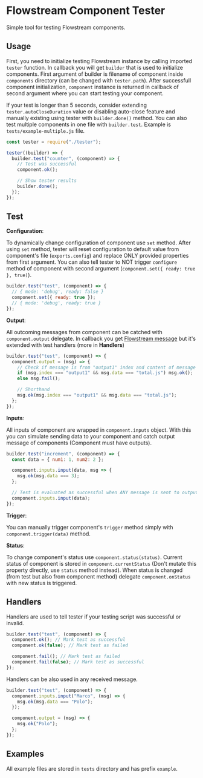 # Flowstream Component Tester

Simple tool for testing Flowstream components.

## Usage

First, you need to initialize testing Flowstream instance by calling imported `tester` function. In callback you will get `builder` that is used to initialize components. First argument of builder is filename of component inside `components` directory (can be changed with `tester.path`). After successfull component initialization, `component` instance is returned in callback of second argument where you can start testing your component.

If your test is longer than 5 seconds, consider extending `tester.autoCloseDuration` value or disabling auto-close feature and manually existing using tester with `builder.done()` method.
You can also test multiple components in one file with `builder.test`. Example is `tests/example-multiple.js` file.

```js
const tester = require("./tester");

tester((builder) => {
  builder.test("counter", (component) => {
    // Test was successful
    component.ok();

    // Show tester results
    builder.done();
  });
});
```

## Test

**Configuration**:

To dynamically change configuration of component use `set` method. After using `set` method, tester will reset configuration to default value from component's file (`exports.config`) and replace ONLY provided properties from first argument. You can also tell tester to NOT trigger `configure` method of component with second argument (`component.set({ ready: true }, true)`).

```js
builder.test("test", (component) => {
  // { mode: 'debug', ready: false }
  component.set({ ready: true });
  // { mode: 'debug', ready: true }
});
```

**Output**:

All outcoming messages from component can be catched with `component.output` delegate. In callback you get [Flowstream message](https://docs.totaljs.com/total4/40844001ni51c/) but it's extended with test handlers (more in **Handlers**)

```js
builder.test("test", (component) => {
  component.output = (msg) => {
    // Check if message is from "output1" index and content of message is "total.js"
    if (msg.index === "output1" && msg.data === "total.js") msg.ok();
    else msg.fail();

    // Shorthand
    msg.ok(msg.index === "output1" && msg.data === "total.js");
  };
});
```

**Inputs**:

All inputs of component are wrapped in `component.inputs` object. With this you can simulate sending data to your component and catch output message of components (Component must have outputs).

```js
builder.test("increment", (component) => {
  const data = { num1: 1, num2: 2 };

  component.inputs.input(data, msg => {
    msg.ok(msg.data === 3);
  };

  // Test is evaluated as successful when ANY message is sent to output
  component.inputs.input(data);
});
```

**Trigger**:

You can manually trigger component's `trigger` method simply with `component.trigger(data)` method.

**Status**:

To change component's status use `component.status(status)`. Current status of component is stored in `component.currentStatus` (Don't mutate this property directly, use `status` method instead). When status is changed (from test but also from component method) delegate `component.onStatus` with new status is triggered.

## Handlers

Handlers are used to tell tester if your testing script was successful or invalid.

```js
builder.test("test", (component) => {
  component.ok(); // Mark test as successful
  component.ok(false); // Mark test as failed

  component.fail(); // Mark test as failed
  component.fail(false); // Mark test as successful
});
```

Handlers can be also used in any received message.

```js
builder.test("test", (component) => {
  component.inputs.input("Marco", (msg) => {
    msg.ok(msg.data === "Polo");
  });

  component.output = (msg) => {
    msg.ok("Polo");
  };
});
```

## Examples

All example files are stored in `tests` directory and has prefix `example`.
